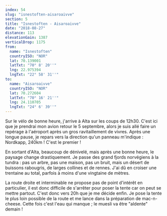 ```yaml
---
index: 54
slug: "isnestoften-aisaroaivve"
section: 5
title: "Isnestoften - Aisaroaivve"
date: "2018-08-27"
distance: 113
elevationGain: 1387
verticalDrop: 1175
from:
  name: "Isnestoften"
  countryISO: "NOR"
  lat: 70.139001
  latTxt: "70° 8' 20''"
  lng: 22.975394
  lngTxt: "22° 58' 31''"
to:
  name: "Aisaroaivve"
  countryISO: "NOR"
  lat: 70.272604
  latTxt: "70° 16' 21''"
  lng: 24.110705
  lngTxt: "24° 6' 39''"
---
```


Sur le vélo de bonne heure, j'arrive à Alta sur les coups de 12h30. C'est ici que je prendrai mon avion retour le 5 septembre, alors je suis allé faire un repérage à l'aéroport après un gros ravitaillement de vivres. Après une longue pause, je repars vers la direction qu'un panneau m'indique : Nordkapp, 240km ! C'est le premier !

En sortant d'Alta, beaucoup de dénivelé, mais après une bonne heure, le paysage change drastiquement. Je passe des grand fjords norvégiens à la tundra : pas un arbre, pas une maison, pas un bruit, mais un désert de buissons rabougris, de larges collines et de rennes. J'ai dû en croiser une trentaine au total, parfois à moins d'une vingtaine de mètres.

La route droite et interminable ne propose pas de point d'intérêt en particulier, il est donc difficile de s'arrêter pour poser la tente car on peut se mettre partout. C'est donc vers 20h que je me décide enfin. Je pose la tente le plus loin possible de la route et me lance dans la préparation de mac-n-cheese. Cette fois c'est l'eau qui manque ; le muesli va être "aldente" demain !
